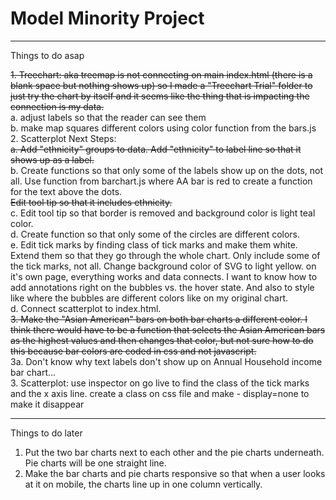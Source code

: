 # Model Minority Project

---

Things to do asap

~~1. Treechart: aka treemap is not connecting on main index.html (there is a blank space but nothing shows up) so I made a "Treechart Trial" folder to just try the chart by itself and it seems like the thing that is impacting the connection is my data.~~ <br>
a. adjust labels so that the reader can see them <br>
b. make map squares different colors using color function from the bars.js <br> 2. Scatterplot Next Steps: <br>
~~a. Add "ethnicity" groups to data. Add "ethnicity" to label line so that it shows up as a label.~~ <br>
b. Create functions so that only some of the labels show up on the dots, not all. Use function from barchart.js where AA bar is red to create a function for the text above the dots.<br>
~~Edit tool tip so that it includes ethnicity.~~ <br>
c. Edit tool tip so that border is removed and background color is light teal color.<br>
d. Create function so that only some of the circles are different colors.<br>
e. Edit tick marks by finding class of tick marks and make them white. Extend them so that they go through the whole chart. Only include some of the tick marks, not all. Change background color of SVG to light yellow. on it's own page, everything works and data connects. I want to know how to add annotations right on the bubbles vs. the hover state. And also to style like where the bubbles are different colors like on my original chart.<br>
d. Connect scatterplot to index.html.<br>
~~3. Make the "Asian American" bars on both bar charts a different color. I think there would have to be a function that selects the Asian American bars as the highest values and then changes that color, but not sure how to do this because bar colors are coded in css and not javascript.~~ <br>
3a. Don't know why text labels don't show up on Annual Household income bar chart...<br> 3. Scatterplot: use inspector on go live to find the class of the tick marks and the x axis line. create a class on css file and make - display=none to make it disappear

---

Things to do later

1. Put the two bar charts next to each other and the pie charts underneath. Pie charts will be one straight line.
2. Make the bar charts and pie charts responsive so that when a user looks at it on mobile, the charts line up in one column vertically.
